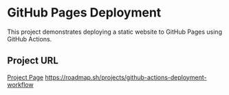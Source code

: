    # GitHub Pages Deployment

   This project demonstrates deploying a static website to GitHub Pages using GitHub Actions.

   ## Project URL

   [Project Page](https://BanditTorque.github.io/gh-deployment-workflow/)
https://roadmap.sh/projects/github-actions-deployment-workflow
